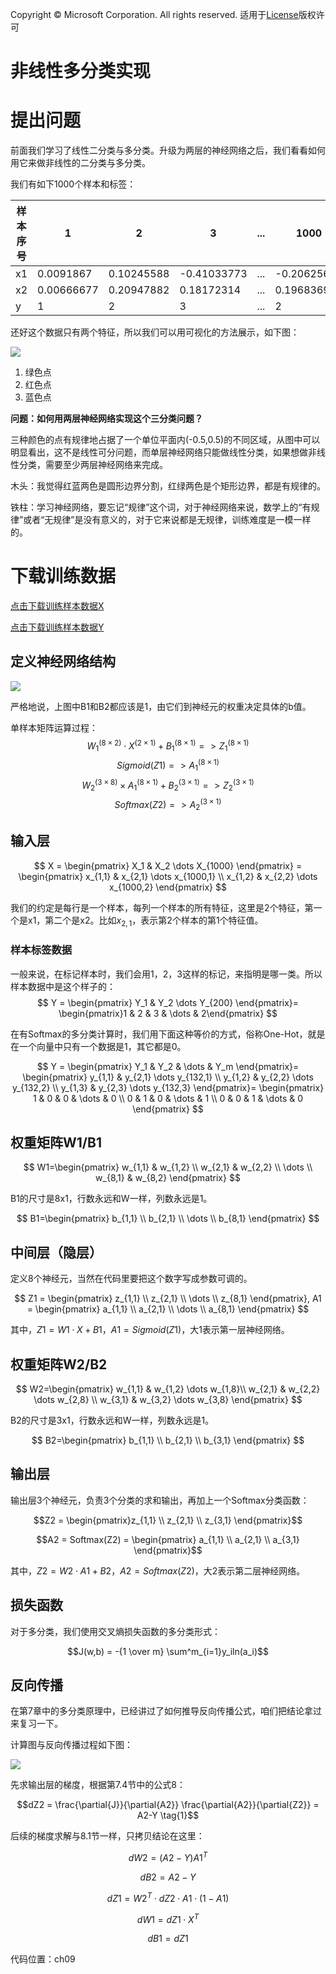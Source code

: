 Copyright © Microsoft Corporation. All rights reserved.
  适用于[License](https://github.com/Microsoft/ai-edu/blob/master/LICENSE.md)版权许可

# 非线性多分类实现


# 提出问题

前面我们学习了线性二分类与多分类。升级为两层的神经网络之后，我们看看如何用它来做非线性的二分类与多分类。

我们有如下1000个样本和标签：

|样本序号|1|2|3|...|1000|
|---|---|---|---|---|---|
|x1|0.0091867|0.10245588|-0.41033773|...|-0.20625644|
|x2|0.00666677|0.20947882|0.18172314|...|0.19683694|
|y|1|2|3|...|2|

还好这个数据只有两个特征，所以我们可以用可视化的方法展示，如下图：

<img src='./Images/9/data.png'/>

1. 绿色点
2. 红色点
3. 蓝色点

**问题：如何用两层神经网络实现这个三分类问题？**

三种颜色的点有规律地占据了一个单位平面内(-0.5,0.5)的不同区域，从图中可以明显看出，这不是线性可分问题，而单层神经网络只能做线性分类，如果想做非线性分类，需要至少两层神经网络来完成。

木头：我觉得红蓝两色是圆形边界分割，红绿两色是个矩形边界，都是有规律的。

铁柱：学习神经网络，要忘记“规律”这个词，对于神经网络来说，数学上的“有规律”或者“无规律”是没有意义的，对于它来说都是无规律，训练难度是一模一样的。

# 下载训练数据

[点击下载训练样本数据X](https://github.com/Microsoft/ai-edu/tree/master/B-%E6%95%99%E5%AD%A6%E6%A1%88%E4%BE%8B%E4%B8%8E%E5%AE%9E%E8%B7%B5/B6-%E7%A5%9E%E7%BB%8F%E7%BD%91%E7%BB%9C%E5%9F%BA%E6%9C%AC%E5%8E%9F%E7%90%86%E7%AE%80%E6%98%8E%E6%95%99%E7%A8%8B/Data/X9_3.npy)

[点击下载训练样本数据Y](https://github.com/Microsoft/ai-edu/tree/master/B-%E6%95%99%E5%AD%A6%E6%A1%88%E4%BE%8B%E4%B8%8E%E5%AE%9E%E8%B7%B5/B6-%E7%A5%9E%E7%BB%8F%E7%BD%91%E7%BB%9C%E5%9F%BA%E6%9C%AC%E5%8E%9F%E7%90%86%E7%AE%80%E6%98%8E%E6%95%99%E7%A8%8B/Data/Y9_3.npy)

## 定义神经网络结构

<img src='./Images/9/nn.png'/>

严格地说，上图中B1和B2都应该是1，由它们到神经元的权重决定具体的b值。

单样本矩阵运算过程：
$$W_1^{(8 \times 2)} \cdot X^{(2 \times 1)} + B_1^{(8 \times 1)} => Z_1^{(8 \times 1)}$$
$$Sigmoid(Z1) => A_1^{(8 \times 1)}$$
$$W_2^{(3 \times 8)} \times A_1^{(8 \times 1)} + B_2^{(3 \times 1)} => Z_2^{(3 \times 1)}$$
$$Softmax(Z2) => A_2^{(3 \times 1)}$$

## 输入层

$$
X = \begin{pmatrix}
X_1 & X_2 \dots X_{1000} 
\end{pmatrix}
= \begin{pmatrix}
x_{1,1} & x_{2,1} \dots x_{1000,1} \\
x_{1,2} & x_{2,2} \dots x_{1000,2}
\end{pmatrix}
$$

我们的约定是每行是一个样本，每列一个样本的所有特征，这里是2个特征，第一个是x1，第二个是x2。比如$x_{2,1}$，表示第2个样本的第1个特征值。

### 样本标签数据

一般来说，在标记样本时，我们会用1，2，3这样的标记，来指明是哪一类。所以样本数据中是这个样子的：
$$
Y = 
\begin{pmatrix}
Y_1 & Y_2 \dots Y_{200}
\end{pmatrix}=
\begin{pmatrix}1 & 2 & 3 & \dots & 2\end{pmatrix}
$$

在有Softmax的多分类计算时，我们用下面这种等价的方式，俗称One-Hot，就是在一个向量中只有一个数据是1，其它都是0。

$$
Y = 
\begin{pmatrix}
Y_1 & Y_2 & \dots & Y_m
\end{pmatrix}=
\begin{pmatrix}
y_{1,1} & y_{2,1} \dots y_{132,1} \\
y_{1,2} & y_{2,2} \dots y_{132,2} \\
y_{1,3} & y_{2,3} \dots y_{132,3}
\end{pmatrix}=
\begin{pmatrix}
1 & 0 & 0 & \dots & 0 \\
0 & 1 & 0 & \dots & 1 \\
0 & 0 & 1 & \dots & 0
\end{pmatrix}
$$

## 权重矩阵W1/B1
$$
W1=\begin{pmatrix}
w_{1,1} & w_{1,2} \\
w_{2,1} & w_{2,2} \\
\dots \\
w_{8,1} & w_{8,2}
\end{pmatrix}
$$

B1的尺寸是8x1，行数永远和W一样，列数永远是1。

$$
B1=\begin{pmatrix}
b_{1,1} \\
b_{2,1} \\
\dots \\
b_{8,1}
\end{pmatrix}
$$


## 中间层（隐层）

定义8个神经元，当然在代码里要把这个数字写成参数可调的。

$$
Z1 = \begin{pmatrix}
z_{1,1} \\ 
z_{2,1} \\ 
\dots \\
z_{8,1} \end{pmatrix},
A1 = \begin{pmatrix}
a_{1,1} \\ 
a_{2,1} \\ 
\dots \\
a_{8,1} \end{pmatrix}
$$

其中，$Z1=W1 \cdot X+B1，A1=Sigmoid(Z1)$，大1表示第一层神经网络。

## 权重矩阵W2/B2

$$
W2=\begin{pmatrix}
w_{1,1} & w_{1,2} \dots w_{1,8}\\
w_{2,1} & w_{2,2} \dots w_{2,8} \\
w_{3,1} & w_{3,2} \dots w_{3,8}
\end{pmatrix}
$$

B2的尺寸是3x1，行数永远和W一样，列数永远是1。

$$
B2=\begin{pmatrix}
b_{1,1} \\
b_{2,1} \\
b_{3,1}
\end{pmatrix}
$$

## 输出层

输出层3个神经元，负责3个分类的求和输出，再加上一个Softmax分类函数：

$$Z2 = \begin{pmatrix}z_{1,1} \\ z_{2,1} \\ z_{3,1} \end{pmatrix}$$

$$A2 = Softmax(Z2) = \begin{pmatrix} a_{1,1} \\ a_{2,1} \\ a_{3,1} \end{pmatrix}$$

其中，$Z2=W2 \cdot A1+B2，A2=Softmax(Z2)$，大2表示第二层神经网络。

## 损失函数

对于多分类，我们使用交叉熵损失函数的多分类形式：

$$J(w,b) = -{1 \over m} \sum^m_{i=1}y_iln(a_i)$$


## 反向传播

在第7章中的多分类原理中，已经讲过了如何推导反向传播公式，咱们把结论拿过来复习一下。

计算图与反向传播过程如下图：

<img src='./Images/9/backward.png'/>

先求输出层的梯度，根据第7.4节中的公式8：

$$dZ2 = \frac{\partial{J}}{\partial{A2}} \frac{\partial{A2}}{\partial{Z2}} = A2-Y \tag{1}$$

后续的梯度求解与8.1节一样，只拷贝结论在这里：

$$dW2=(A2-Y)A1^T \tag{2}$$

$$dB2=A2-Y \tag{3}$$

$$dZ1=W2^T \cdot dZ2 \cdot A1 \cdot (1-A1) \tag{4}$$

$$dW1= dZ1 \cdot X^T \tag{5}$$

$$dB1= dZ1 \tag{6}$$

代码位置：ch09

